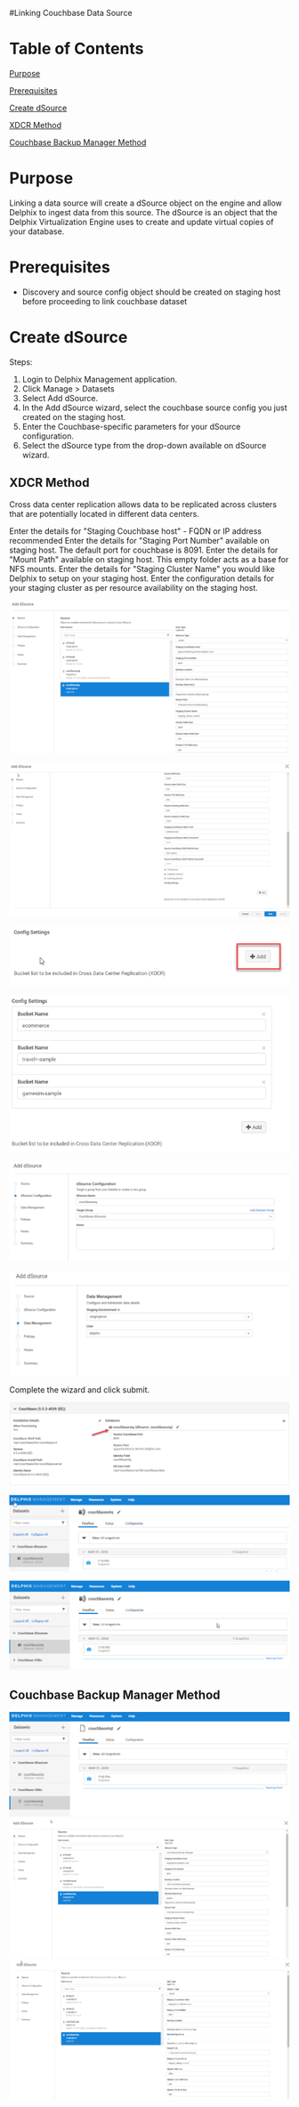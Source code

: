 
#Linking Couchbase Data Source



Table of Contents
=================

[Purpose](#purpose)

[Prerequisites](#prerequisites)

[Create dSource](#create-dsource)

[XDCR Method](#xdcr-method)

[Couchbase Backup Manager Method](#couchbase-backup-manager-method)


Purpose
=======
Linking a data source will create a dSource object on the engine and allow Delphix to ingest data from this source. The dSource is an object that the Delphix Virtualization Engine uses to create and update virtual copies of your database. 



Prerequisites
=============

-   Discovery and source config object should be created on staging host before proceeding to link couchbase dataset 


Create dSource
==============

Steps:

1. Login to Delphix Management application.
2. Click Manage >  Datasets
3. Select Add dSource.
4. In the Add dSource wizard, select the couchbase source config you just created on the staging host.
5. Enter the Couchbase-specific parameters for your dSource configuration.
6. Select the dSource type from the drop-down available on dSource wizard.

 XDCR Method
-----------
Cross data center replication allows data to be replicated across clusters that are potentially located in different data centers.


Enter the details for "Staging Couchbase host" - FQDN or IP address recommended
Enter the details for "Staging Port Number" available on staging host. The default port for couchbase is 8091.
Enter the details for "Mount Path" available on staging host. This empty folder acts as a base for NFS mounts.
Enter the details for "Staging Cluster Name" you would like Delphix to setup on your staging host.
Enter the configuration details for your staging cluster as per resource availability on the staging host.

![](images/image12.png)

![](images/image13.png)

![](images/image14.png)

![](images/image15.png)

![](images/image16.png)

![](images/image17.png)

Complete the wizard and click submit.

![](images/image18.png)

![](images/image19.png)

![](images/image20.png)

 Couchbase Backup Manager Method 
-------------------------------

![](images/image21.png)
![](images/image22.png)
![](images/image23.png)

